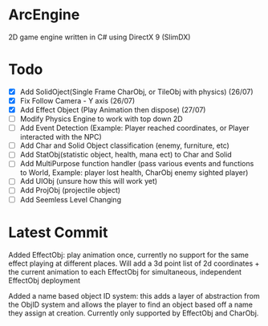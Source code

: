 # ArcEngine
2D game engine written in C# using DirectX 9 (SlimDX)

# Todo
- [x] Add SolidOject(Single Frame CharObj, or TileObj with physics) (26/07)
- [x] Fix Follow Camera - Y axis (26/07)
- [x] Add Effect Object (Play Animation then dispose) (27/07)
- [ ] Modify Physics Engine to work with top down 2D
- [ ] Add Event Detection (Example: Player reached coordinates, or Player interacted with the NPC)
- [ ] Add Char and Solid Object classification (enemy, furniture, etc)
- [ ] Add StatObj(statistic object, health, mana ect) to Char and Solid 
- [ ] Add MultiPurpose function handler (pass various events and functions to World, Example: player lost health, CharObj enemy sighted player)
- [ ] Add UIObj (unsure how this will work yet)
- [ ] Add ProjObj (projectile object)
- [ ] Add Seemless Level Changing

# Latest Commit
Added EffectObj: play animation once, currently no support for the same effect playing at different places.
Will add a 3d point list of 2d coordinates + the current animation to each EffectObj for simultaneous, independent EffectObj deployment

Added a name based object ID system: this adds a layer of abstraction from the ObjID system and allows the player to find an object based off a name they assign at creation.
Currently only supported by EffectObj and CharObj.